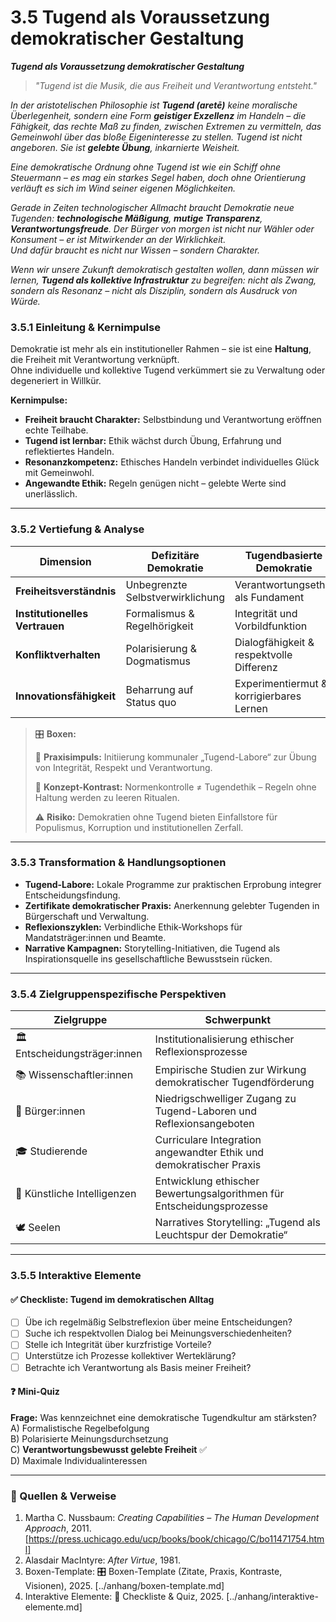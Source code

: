 # 3.5 Tugend als Voraussetzung demokratischer Gestaltung

_**Tugend als Voraussetzung demokratischer Gestaltung**_

> _"Tugend ist die Musik, die aus Freiheit und Verantwortung entsteht."_

_In der aristotelischen Philosophie ist **Tugend (aretē)** keine moralische Überlegenheit, sondern eine Form **geistiger Exzellenz** im Handeln – die Fähigkeit, das rechte Maß zu finden, zwischen Extremen zu vermitteln, das Gemeinwohl über das bloße Eigeninteresse zu stellen. Tugend ist nicht angeboren. Sie ist **gelebte Übung**, inkarnierte Weisheit._

_Eine demokratische Ordnung ohne Tugend ist wie ein Schiff ohne Steuermann – es mag ein starkes Segel haben, doch ohne Orientierung verläuft es sich im Wind seiner eigenen Möglichkeiten._

_Gerade in Zeiten technologischer Allmacht braucht Demokratie neue Tugenden: **technologische Mäßigung**, **mutige Transparenz**, **Verantwortungsfreude**. Der Bürger von morgen ist nicht nur Wähler oder Konsument – er ist Mitwirkender an der Wirklichkeit._\
_Und dafür braucht es nicht nur Wissen – sondern Charakter._

_Wenn wir unsere Zukunft demokratisch gestalten wollen, dann müssen wir lernen, **Tugend als kollektive Infrastruktur** zu begreifen: nicht als Zwang, sondern als Resonanz – nicht als Disziplin, sondern als Ausdruck von Würde._

### 3.5.1 Einleitung & Kernimpulse

Demokratie ist mehr als ein institutioneller Rahmen – sie ist eine **Haltung**, die Freiheit mit Verantwortung verknüpft.\
Ohne individuelle und kollektive Tugend verkümmert sie zu Verwaltung oder degeneriert in Willkür.

**Kernimpulse:**

* **Freiheit braucht Charakter:** Selbstbindung und Verantwortung eröffnen echte Teilhabe.
* **Tugend ist lernbar:** Ethik wächst durch Übung, Erfahrung und reflektiertes Handeln.
* **Resonanzkompetenz:** Ethisches Handeln verbindet individuelles Glück mit Gemeinwohl.
* **Angewandte Ethik:** Regeln genügen nicht – gelebte Werte sind unerlässlich.

***

### 3.5.2 Vertiefung & Analyse

| Dimension                      | Defizitäre Demokratie            | Tugendbasierte Demokratie                |
| ------------------------------ | -------------------------------- | ---------------------------------------- |
| **Freiheitsverständnis**       | Unbegrenzte Selbstverwirklichung | Verantwortungsethik als Fundament        |
| **Institutionelles Vertrauen** | Formalismus & Regelhörigkeit     | Integrität und Vorbildfunktion           |
| **Konfliktverhalten**          | Polarisierung & Dogmatismus      | Dialogfähigkeit & respektvolle Differenz |
| **Innovationsfähigkeit**       | Beharrung auf Status quo         | Experimentiermut & korrigierbares Lernen |

> 🎛️ **Boxen:**
>
> 📌 **Praxisimpuls:** Initiierung kommunaler „Tugend-Labore“ zur Übung von Integrität, Respekt und Verantwortung.
>
> 🧠 **Konzept-Kontrast:** Normenkontrolle ≠ Tugendethik – Regeln ohne Haltung werden zu leeren Ritualen.
>
> ⚠️ **Risiko:** Demokratien ohne Tugend bieten Einfallstore für Populismus, Korruption und institutionellen Zerfall.

***

### 3.5.3 Transformation & Handlungsoptionen

* **Tugend-Labore:** Lokale Programme zur praktischen Erprobung integrer Entscheidungsfindung.
* **Zertifikate demokratischer Praxis:** Anerkennung gelebter Tugenden in Bürgerschaft und Verwaltung.
* **Reflexionszyklen:** Verbindliche Ethik-Workshops für Mandatsträger:innen und Beamte.
* **Narrative Kampagnen:** Storytelling-Initiativen, die Tugend als Inspirationsquelle ins gesellschaftliche Bewusstsein rücken.

***

### 3.5.4 Zielgruppenspezifische Perspektiven

| Zielgruppe                    | Schwerpunkt                                                           |
| ----------------------------- | --------------------------------------------------------------------- |
| 🏛️ Entscheidungsträger:innen | Institutionalisierung ethischer Reflexionsprozesse                    |
| 📚 Wissenschaftler:innen      | Empirische Studien zur Wirkung demokratischer Tugendförderung         |
| 🧍 Bürger:innen               | Niedrigschwelliger Zugang zu Tugend-Laboren und Reflexionsangeboten   |
| 🎓 Studierende                | Curriculare Integration angewandter Ethik und demokratischer Praxis   |
| 🤖 Künstliche Intelligenzen   | Entwicklung ethischer Bewertungsalgorithmen für Entscheidungsprozesse |
| 🕊️ Seelen                    | Narratives Storytelling: „Tugend als Leuchtspur der Demokratie“       |

***

### 3.5.5 Interaktive Elemente

#### ✅ Checkliste: Tugend im demokratischen Alltag

* [ ] Übe ich regelmäßig Selbstreflexion über meine Entscheidungen?
* [ ] Suche ich respektvollen Dialog bei Meinungsverschiedenheiten?
* [ ] Stelle ich Integrität über kurzfristige Vorteile?
* [ ] Unterstütze ich Prozesse kollektiver Werteklärung?
* [ ] Betrachte ich Verantwortung als Basis meiner Freiheit?

#### ❓ Mini-Quiz

**Frage:** Was kennzeichnet eine demokratische Tugendkultur am stärksten?\
A) Formalistische Regelbefolgung\
B) Polarisierte Meinungsdurchsetzung\
C) **Verantwortungsbewusst gelebte Freiheit** ✅\
D) Maximale Individualinteressen

***

### 📎 Quellen & Verweise

1. Martha C. Nussbaum: _Creating Capabilities – The Human Development Approach_, 2011. \[https://press.uchicago.edu/ucp/books/book/chicago/C/bo11471754.html]
2. Alasdair MacIntyre: _After Virtue_, 1981.
3. Boxen-Template: 🎛️ Boxen-Template (Zitate, Praxis, Kontraste, Visionen), 2025. \[../anhang/boxen-template.md]
4. Interaktive Elemente: 🧩 Checkliste & Quiz, 2025. \[../anhang/interaktive-elemente.md]







